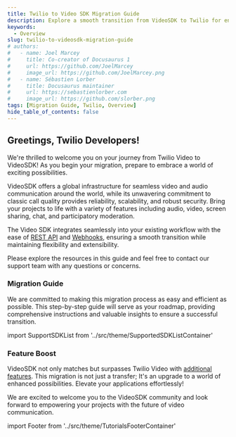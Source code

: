 ```yaml
---
title: Twilio to Video SDK Migration Guide
description: Explore a smooth transition from VideoSDK to Twilio for enhanced video capabilities. Discover the seamless migration process and unlock a new level of video communication with our comprehensive guide..
keywords:
  - Overview
slug: twilio-to-videosdk-migration-guide
# authors:
#   - name: Joel Marcey
#     title: Co-creator of Docusaurus 1
#     url: https://github.com/JoelMarcey
#     image_url: https://github.com/JoelMarcey.png
#   - name: Sébastien Lorber
#     title: Docusaurus maintainer
#     url: https://sebastienlorber.com
#     image_url: https://github.com/slorber.png
tags: [Migration Guide, Twilio, Overview]
hide_table_of_contents: false
---
```


<!-- truncate -->

## **Greetings, Twilio Developers!**

We're thrilled to welcome you on your journey from Twilio Video to VideoSDK! As you begin your migration, prepare to embrace a world of exciting possibilities.

VideoSDK offers a global infrastructure for seamless video and audio communication around the world, while its unwavering commitment to classic call quality provides reliability, scalability, and robust security. Bring your projects to life with a variety of features including audio, video, screen sharing, chat, and participatory moderation.

The Video SDK integrates seamlessly into your existing workflow with the ease of [REST API](https://docs.videosdk.live/api-reference/realtime-communication/intro) and [Webhooks](https://docs.videosdk.live/api-reference/realtime-communication/user-webhooks), ensuring a smooth transition while maintaining flexibility and extensibility.

Please explore the resources in this guide and feel free to contact our support team with any questions or concerns.

### **Migration Guide**

We are committed to making this migration process as easy and efficient as possible. This step-by-step guide will serve as your roadmap, providing comprehensive instructions and valuable insights to ensure a successful transition.

import SupportSDKList from '../src/theme/SupportedSDKListContainer'

<SupportSDKList  />

### **Feature Boost**

VideoSDK not only matches but surpasses Twilio Video with [additional features](/tutorials/twilio-to-videosdk-feature-map). This migration is not just a transfer; It's an upgrade to a world of enhanced possibilities. Elevate your applications effortlessly!

We are excited to welcome you to the VideoSDK community and look forward to empowering your projects with the future of video communication.

import Footer from '../src/theme/TutorialsFooterContainer'

<Footer/>

